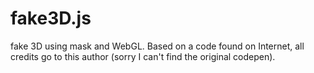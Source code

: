 # fake3D.js
fake 3D using mask and WebGL. Based on a code found on Internet, all credits go to this author (sorry I can't find the original codepen).

